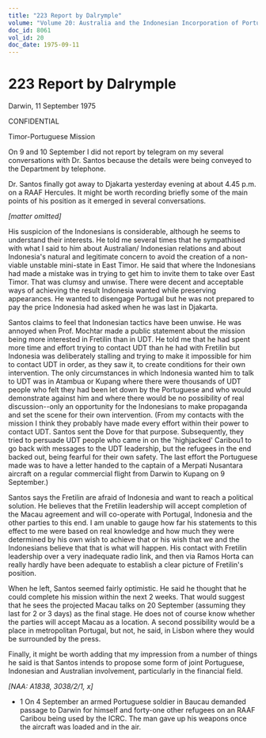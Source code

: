 ```yaml
---
title: "223 Report by Dalrymple"
volume: "Volume 20: Australia and the Indonesian Incorporation of Portuguese Timor, 1974-1976"
doc_id: 8061
vol_id: 20
doc_date: 1975-09-11
---
```


# 223 Report by Dalrymple

Darwin, 11 September 1975

CONFIDENTIAL

Timor-Portuguese Mission

On 9 and 10 September I did not report by telegram on my several conversations with Dr. Santos because the details were being conveyed to the Department by telephone.

Dr. Santos finally got away to Djakarta yesterday evening at about 4.45 p.m. on a RAAF Hercules. It might be worth recording briefly some of the main points of his position as it emerged in several conversations.

_[matter omitted]_

His suspicion of the Indonesians is considerable, although he seems to understand their interests. He told me several times that he sympathised with what I said to him about Australian/ Indonesian relations and about Indonesia's natural and legitimate concern to avoid the creation of a non-viable unstable mini-state in East Timor. He said that where the Indonesians had made a mistake was in trying to get him to invite them to take over East Timor. That was clumsy and unwise. There were decent and acceptable ways of achieving the result Indonesia wanted while preserving appearances. He wanted to disengage Portugal but he was not prepared to pay the price Indonesia had asked when he was last in Djakarta.

Santos claims to feel that Indonesian tactics have been unwise. He was annoyed when Prof. Mochtar made a public statement about the mission being more interested in Fretilin than in UDT. He told me that he had spent more time and effort trying to contact UDT than he had with Fretilin but Indonesia was deliberately stalling and trying to make it impossible for him to contact UDT in order, as they saw it, to create conditions for their own intervention. The only circumstances in which Indonesia wanted him to talk to UDT was in Atambua or Kupang where there were thousands of UDT people who felt they had been let down by the Portuguese and who would demonstrate against him and where there would be no possibility of real discussion--only an opportunity for the Indonesians to make propaganda and set the scene for their own intervention. (From my contacts with the mission I think they probably have made every effort within their power to contact UDT. Santos sent the Dove for that purpose. Subsequently, they tried to persuade UDT people who came in on the 'highjacked' Caribou1 to go back with messages to the UDT leadership, but the refugees in the end backed out, being fearful for their own safety. The last effort the Portuguese made was to have a letter handed to the captain of a Merpati Nusantara aircraft on a regular commercial flight from Darwin to Kupang on 9 September.)

Santos says the Fretilin are afraid of Indonesia and want to reach a political solution. He believes that the Fretilin leadership will accept completion of the Macau agreement and will co-operate with Portugal, Indonesia and the other parties to this end. I am unable to gauge how far his statements to this effect to me were based on real knowledge and how much they were determined by his own wish to achieve that or his wish that we and the Indonesians believe that that is what will happen. His contact with Fretilin leadership over a very inadequate radio link, and then via Ramos Horta can really hardly have been adequate to establish a clear picture of Fretilin's position.

When he left, Santos seemed fairly optimistic. He said he thought that he could complete his mission within the next 2 weeks. That would suggest that he sees the projected Macau talks on 20 September (assuming they last for 2 or 3 days) as the final stage. He does not of course know whether the parties will accept Macau as a location. A second possibility would be a place in metropolitan Portugal, but not, he said, in Lisbon where they would be surrounded by the press.

Finally, it might be worth adding that my impression from a number of things he said is that Santos intends to propose some form of joint Portuguese, Indonesian and Australian involvement, particularly in the financial field.

_[NAA: A1838, 3038/2/1, x]_

  * 1 On 4 September an armed Portuguese soldier in Baucau demanded passage to Darwin for himself and forty-one other refugees on an RAAF Caribou being used by the ICRC. The man gave up his weapons once the aircraft was loaded and in the air.


